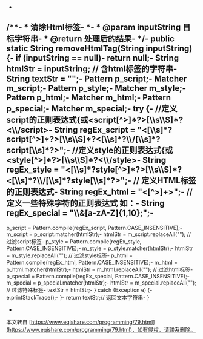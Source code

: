 -
/\*\*-
 \* 清除Html标签-
 \*-
 \* @param inputString 目标字符串-
 \* @return 处理后的结果-
 \*/-
 public static String removeHtmlTag(String inputString) {-
 if (inputString == null)-
 return null;-
 String htmlStr = inputString; // 含html标签的字符串-
 String textStr = "";-
 Pattern p\_script;-
 Matcher m\_script;-
 Pattern p\_style;-
 Matcher m\_style;-
 Pattern p\_html;-
 Matcher m\_html;-
 Pattern p\_special;-
 Matcher m\_special;-
 try {-
 //定义script的正则表达式{或<script\[^>\]\*?>\[\\\\s\\\\S\]\*?<\\\\/script>-
 String regEx\_script = "<\[\\\\s\]\*?script\[^>\]\*?>\[\\\\s\\\\S\]\*?<\[\\\\s\]\*?\\\\/\[\\\\s\]\*?script\[\\\\s\]\*?>";-
 //定义style的正则表达式{或<style\[^>\]\*?>\[\\\\s\\\\S\]\*?<\\\\/style>-
 String regEx\_style = "<\[\\\\s\]\*?style\[^>\]\*?>\[\\\\s\\\\S\]\*?<\[\\\\s\]\*?\\\\/\[\\\\s\]\*?style\[\\\\s\]\*?>";-
 // 定义HTML标签的正则表达式-
 String regEx\_html = "<\[^>\]+>";-
 // 定义一些特殊字符的正则表达式 如：-
 String regEx\_special = "\\\\&\[a-zA-Z\]{1,10};";-
-
 p\_script = Pattern.compile(regEx\_script, Pattern.CASE\_INSENSITIVE);-
 m\_script = p\_script.matcher(htmlStr);-
 htmlStr = m\_script.replaceAll(""); // 过滤script标签-
 p\_style = Pattern.compile(regEx\_style, Pattern.CASE\_INSENSITIVE);-
 m\_style = p\_style.matcher(htmlStr);-
 htmlStr = m\_style.replaceAll(""); // 过滤style标签-
 p\_html = Pattern.compile(regEx\_html, Pattern.CASE\_INSENSITIVE);-
 m\_html = p\_html.matcher(htmlStr);-
 htmlStr = m\_html.replaceAll(""); // 过滤html标签-
 p\_special = Pattern.compile(regEx\_special, Pattern.CASE\_INSENSITIVE);-
 m\_special = p\_special.matcher(htmlStr);-
 htmlStr = m\_special.replaceAll(""); // 过滤特殊标签-
 textStr = htmlStr;-
 } catch (Exception e) {-
 e.printStackTrace();-
 }-
 return textStr;// 返回文本字符串-
 }

-

本文转自 [https://www.eqishare.com/programming/79.html](https://www.eqishare.com/programming/79.html)，如有侵权，请联系删除。